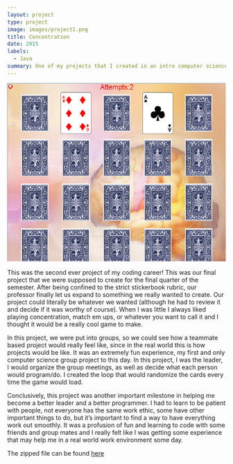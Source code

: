 ```yaml
---
layout: project
type: project
image: images/project1.png
title: Concentration
date: 2015
labels:
  - Java
summary: One of my projects that I created in an intro computer science course(111).
---
```


<div class="ui small rounded images">
  <img class="ui image" src="../images/project1.png">
</div>

This was the second ever project of my coding career! This was our final project that we were supposed to create for the final quarter of the semester. After being confined to the strict stickerbook rubric, our professor finally let us expand to something we really wanted to create. Our project could literally be whatever we wanted (although he had to review it and decide if it was worthy of course). When I was little I always liked playing concentration, match em ups, or whatever you want to call it and I thought it would be a really cool game to make.

In this project, we were put into groups, so we could see how a teammate based project would really feel like, since in the real world this is how projects would be like. It was an extremely fun experience, my first and only computer science group project to this day. In this project, I was the leader, I would organize the group meetings, as well as decide what each person would program/do. I created the loop that would randomize the cards every time the game would load. 

Conclusively, this project was another important milestone in helping me become a better leader and a better programmer. I had to learn to be patient with people, not everyone has the same work ethic, some have other important things to do, but it’s important to find a way to have everything work out smoothly. It was a profusion of fun and learning to code with some friends and group mates and I really felt like I was getting some experience that may help me in a real world work environment some day.

The zipped file can be found [here](https://www.dropbox.com/s/xfakvzuwjuyhu2i/Project3FINAL.zip?dl=0)
